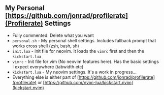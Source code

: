 ## My Personal [https://github.com/jonrad/profilerate](Profilerate) Settings

* Fully commented. Delete what you want
* `personal.sh` - My personal shell settings. Includes fallback prompt that works cross shell (zsh, bash, sh)
* `init.lua` - Init file for neovim. It loads the `vimrc` first and then the `kickstart.lua`
* `vimrc` - Init file for vim (No neovim features here). Has the basic settings I expect everywhere (tabwidth etc)
* `kickstart.lua` - My neovim settings. It's a work in progress...
* Everything else is either part of [https://github.com/jonrad/profilerate](profilerate) or [https://github.com/nvim-lua/kickstart.nvim](kickstart.nvim)
